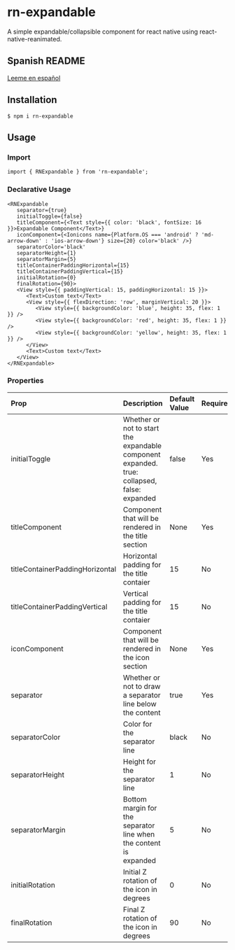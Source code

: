 # rn-expandable

A simple expandable/collapsible component for react native using react-native-reanimated.

## Spanish README
[Leeme en español](https://github.com/Mandres07/rn-expandable/blob/main/README.es.md)

## Installation

`$ npm i rn-expandable`

## Usage

### Import
`import { RNExpandable } from 'rn-expandable';`

### Declarative Usage
```
<RNExpandable 
   separator={true}
   initialToggle={false}
   titleComponent={<Text style={{ color: 'black', fontSize: 16 }}>Expandable Component</Text>}
   iconComponent={<Ionicons name={Platform.OS === 'android' ? 'md-arrow-down' : 'ios-arrow-down'} size={20} color='black' />}
   separatorColor='black'
   separatorHeight={1}
   separatorMargin={5}
   titleContainerPaddingHorizontal={15}
   titleContainerPaddingVertical={15}
   initialRotation={0}
   finalRotation={90}>
   <View style={{ paddingVertical: 15, paddingHorizontal: 15 }}>
      <Text>Custom text</Text>
      <View style={{ flexDirection: 'row', marginVertical: 20 }}>
         <View style={{ backgroundColor: 'blue', height: 35, flex: 1 }} />
         <View style={{ backgroundColor: 'red', height: 35, flex: 1 }} />
         <View style={{ backgroundColor: 'yellow', height: 35, flex: 1 }} />
      </View>
      <Text>Custom text</Text>
   </View>
</RNExpandable>
```

### Properties
|     Prop     |  Description | Default Value | Required
| :---         | :---         | :---          | :---
| initialToggle | Whether or not to start the expandable component expanded. true: collapsed, false: expanded | false | Yes
| titleComponent | Component that will be rendered in the title section | None | Yes
| titleContainerPaddingHorizontal | Horizontal padding for the title contaier | 15 | No
| titleContainerPaddingVertical | Vertical padding for the title contaier | 15 | No
| iconComponent | Component that will be rendered in the icon section | None | Yes
| separator | Whether or not to draw a separator line below the content | true | Yes
| separatorColor | Color for the separator line | black | No
| separatorHeight | Height for the separator line | 1 | No
| separatorMargin | Bottom margin for the separator line when the content is expanded | 5 | No
| initialRotation | Initial Z rotation of the icon in degrees | 0 |  No
| finalRotation | Final Z rotation of the icon in degrees | 90 |  No
